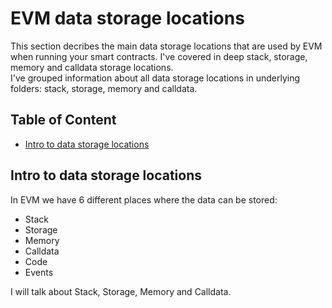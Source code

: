 # EVM data storage locations
This section decribes the main data storage locations that are used by EVM when running your smart contracts. I've covered in deep stack, storage, memory and calldata storage locations. \
I've grouped information about all data storage locations in underlying folders: stack, storage, memory and calldata.
## Table of Content 
* [Intro to data storage locations](#intro-to-data-storage-locations)

## Intro to data storage locations
In EVM we have 6 different places where the data can be stored:
 - Stack
 - Storage
 - Memory
 - Calldata
 - Code
 - Events
 
I will talk about Stack, Storage, Memory and Calldata.